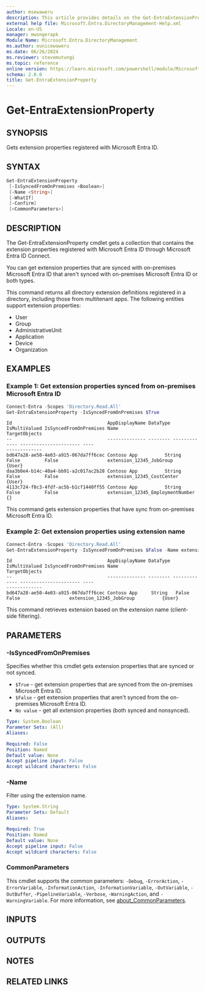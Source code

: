 ```yaml
---
author: msewaweru
description: This article provides details on the Get-EntraExtensionProperty command.
external help file: Microsoft.Entra.DirectoryManagement-Help.xml
Locale: en-US
manager: mwongerapk
Module Name: Microsoft.Entra.DirectoryManagement
ms.author: eunicewaweru
ms.date: 06/26/2024
ms.reviewer: stevemutungi
ms.topic: reference
online version: https://learn.microsoft.com/powershell/module/Microsoft.Entra.DirectoryManagement/Get-EntraExtensionProperty
schema: 2.0.0
title: Get-EntraExtensionProperty
---
```


# Get-EntraExtensionProperty

## SYNOPSIS

Gets extension properties registered with Microsoft Entra ID.

## SYNTAX

```powershell
Get-EntraExtensionProperty
 [-IsSyncedFromOnPremises <Boolean>]
 [-Name <String>]
 [-WhatIf]
 [-Confirm]
 [<CommonParameters>]
```

## DESCRIPTION

The Get-EntraExtensionProperty cmdlet gets a collection that contains the extension properties registered with Microsoft Entra ID through Microsoft Entra ID Connect.

You can get extension properties that are synced with on-premises Microsoft Entra ID that aren't synced with on-premises Microsoft Entra ID or both types.

This command returns all directory extension definitions registered in a directory, including those from multitenant apps. The following entities support extension properties:

- User
- Group
- AdministrativeUnit
- Application
- Device
- Organization

## EXAMPLES

### Example 1: Get extension properties synced from on-premises Microsoft Entra ID

```powershell
Connect-Entra -Scopes 'Directory.Read.All'
Get-EntraExtensionProperty -IsSyncedFromOnPremises $True
```

```Output
Id                                   AppDisplayName DataType IsMultiValued IsSyncedFromOnPremises Name                                                         TargetObjects
--                                   -------------- -------- ------------- ---------------------- ----                                                         -------------
bd647a28-ae50-4e03-a915-067da7ff6cec Contoso App          String   False         False                  extension_12345_JobGroup          {User}
daa3b0e4-b14c-40a4-bb91-a2c017ac2b28 Contoso App          String   False         False                  extension_12345_CostCenter            {User}
4113c724-f8c3-4fdf-ac5b-b1cf1440ff55 Contoso App          String   False         False                  extension_12345_EmploymentNumber             {}
```

This command gets extension properties that have sync from on-premises Microsoft Entra ID.

### Example 2: Get extension properties using extension name

```powershell
Connect-Entra -Scopes 'Directory.Read.All'
Get-EntraExtensionProperty -IsSyncedFromOnPremises $False -Name extension_12345_JobGroup
```

```Output
Id                                   AppDisplayName DataType IsMultiValued IsSyncedFromOnPremises Name                                                         TargetObjects
--                                   -------------- -------- ------------- ---------------------- ----                                                         -------------
bd647a28-ae50-4e03-a915-067da7ff6cec Contoso App     String   False         False                  extension_12345_JobGroup          {User}
```

This command retrieves extension based on the extension name (client-side filtering).

## PARAMETERS

### -IsSyncedFromOnPremises

Specifies whether this cmdlet gets extension properties that are synced or not synced.

- `$True` - get extension properties that are synced from the on-premises Microsoft Entra ID.
- `$False` - get extension properties that aren't synced from the on-premises Microsoft Entra ID.
- `No value` - get all extension properties (both synced and nonsynced).

```yaml
Type: System.Boolean
Parameter Sets: (All)
Aliases:

Required: False
Position: Named
Default value: None
Accept pipeline input: False
Accept wildcard characters: False
```

### -Name

Filter using the extension name.

```yaml
Type: System.String
Parameter Sets: Default
Aliases:

Required: True
Position: Named
Default value: None
Accept pipeline input: False
Accept wildcard characters: False
```

### CommonParameters

This cmdlet supports the common parameters: `-Debug`, `-ErrorAction`, `-ErrorVariable`, `-InformationAction`, `-InformationVariable`, `-OutVariable`, `-OutBuffer`, `-PipelineVariable`, `-Verbose`, `-WarningAction`, and `-WarningVariable`. For more information, see [about_CommonParameters](https://go.microsoft.com/fwlink/?LinkID=113216).

## INPUTS

## OUTPUTS

## NOTES

## RELATED LINKS
